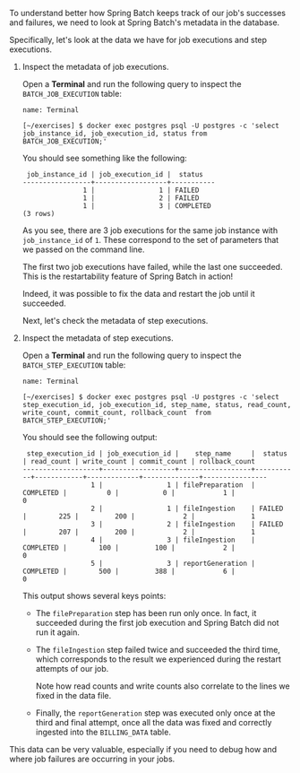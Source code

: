 To understand better how Spring Batch keeps track of our job's successes and failures, we need to look at Spring Batch's metadata in the database.

Specifically, let's look at the data we have for job executions and step executions.

1. Inspect the metadata of job executions.

   Open a **Terminal** and run the following query to inspect the `BATCH_JOB_EXECUTION` table:

   ```dashboard:open-dashboard
   name: Terminal
   ```

   ```shell
   [~/exercises] $ docker exec postgres psql -U postgres -c 'select job_instance_id, job_execution_id, status from BATCH_JOB_EXECUTION;'
   ```

   You should see something like the following:

   ```shell
    job_instance_id | job_execution_id |  status
   -----------------+------------------+-----------
                  1 |                1 | FAILED
                  1 |                2 | FAILED
                  1 |                3 | COMPLETED
   (3 rows)
   ```

   As you see, there are 3 job executions for the same job instance with `job_instance_id` of `1`. These correspond to the set of parameters that we passed on the command line.

   The first two job executions have failed, while the last one succeeded. This is the restartability feature of Spring Batch in action!

   Indeed, it was possible to fix the data and restart the job until it succeeded.

   Next, let's check the metadata of step executions.

1. Inspect the metadata of step executions.

   Open a **Terminal** and run the following query to inspect the `BATCH_STEP_EXECUTION` table:

   ```dashboard:open-dashboard
   name: Terminal
   ```

   ```shell
   [~/exercises] $ docker exec postgres psql -U postgres -c 'select step_execution_id, job_execution_id, step_name, status, read_count, write_count, commit_count, rollback_count  from BATCH_STEP_EXECUTION;'
   ```

   You should see the following output:

   ```shell
    step_execution_id | job_execution_id |    step_name     |  status   | read_count | write_count | commit_count | rollback_count
   -------------------+------------------+------------------+-----------+------------+-------------+--------------+----------------
                    1 |                1 | filePreparation  | COMPLETED |          0 |           0 |            1 |              0
                    2 |                1 | fileIngestion    | FAILED    |        225 |         200 |            2 |              1
                    3 |                2 | fileIngestion    | FAILED    |        207 |         200 |            2 |              1
                    4 |                3 | fileIngestion    | COMPLETED |        100 |         100 |            2 |              0
                    5 |                3 | reportGeneration | COMPLETED |        500 |         388 |            6 |              0
   ```

   This output shows several keys points:

   - The `filePreparation` step has been run only once. In fact, it succeeded during the first job execution and Spring Batch did not run it again.
   - The `fileIngestion` step failed twice and succeeded the third time, which corresponds to the result we experienced during the restart attempts of our job.

     Note how read counts and write counts also correlate to the lines we fixed in the data file.

   - Finally, the `reportGeneration` step was executed only once at the third and final attempt, once all the data was fixed and correctly ingested into the `BILLING_DATA` table.

This data can be very valuable, especially if you need to debug how and where job failures are occurring in your jobs.
